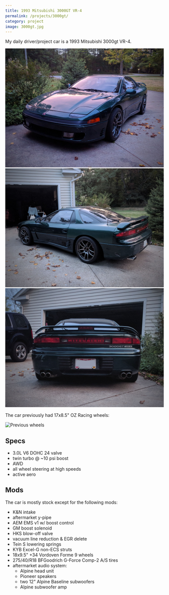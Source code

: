 ```yaml
---
title: 1993 Mitsubishi 3000GT VR-4
permalink: /projects/3000gt/
category: project
image: 3000gt.jpg
---
```


My daily driver/project car is a 1993 Mitsubishi 3000gt VR-4.

![Car front](/img/content/3000gt/car-front.jpg)
![Car side](/img/content/3000gt/car-side.jpg)
![Car rear](/img/content/3000gt/car-rear.jpg)

The car previously had 17x8.5" OZ Racing wheels:

![Previous wheels](/img/content/3000gt/previous-wheels.jpg)

## Specs

* 3.0L V6 DOHC 24 valve
* twin turbo @ \~10 psi boost
* AWD
* all wheel steering at high speeds
* active aero

## Mods
The car is mostly stock except for the following mods:

* K&N intake
* aftermarket y-pipe
* AEM EMS v1 w/ boost control
* GM boost solenoid
* HKS blow-off valve
* vacuum line reduction & EGR delete
* Tein S lowering springs
* KYB Excel-G non-ECS struts
* 18x9.5" +34 Vordoven Forme 9 wheels
* 275/40/R18 BFGoodrich G-Force Comp-2 A/S tires
* aftermarket audio system:
  * Alpine head unit
  * Pioneer speakers
  * two 12" Alpine Baseline subwoofers
  * Alpine subwoofer amp

